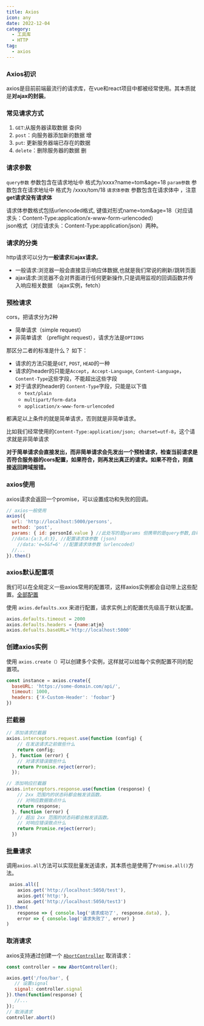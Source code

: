 ```yaml
---
title: Axios
icon: any
date: 2022-12-04
category:
  - 工具库
  - HTTP
tag:
  - axios
---
```


### Axios初识

axios是目前前端最流行的请求库，在vue和react项目中都被经常使用。其本质就是**对ajax的封装**。



### 常见请求方式

1. `GET`:从服务器读取数据 查(R)
2. `post`：向服务器添加新的数据 增
3. `put`: 更新服务器端已存在的数据 
4. `delete`：删除服务器的数据 删



### 请求参数

`query参数` 参数包含在请求地址中 格式为/xxxx?name=tom&age=18
`param参数` 参数包含在请求地址中 格式为 /xxxx/tom/18
`请求体参数` 参数包含在请求体中 ，注意**get请求没有请求体**

请求体参数格式包括urlencoded格式, 键值对形式name=tom&age=18（对应请求头：Content-Type:application/x-www-form-urlencoded）  
json格式（对应请求头：Content-Type:application/json）两种。



### 请求的分类

http请求可以分为**一般请求**和**ajax请求**。

- 一般请求:浏览器一般会直接显示响应体数据,也就是我们常说的刷新/跳转页面
- ajax请求:浏览器不会对界面进行任何更新操作,只是调用监视的回调函数并传入响应相关数据 （ajax实例，fetch）





### 预检请求

cors，把请求分为2种

- 简单请求（simple request）
- 非简单请求 （preflight request），请求方法是`OPTIONS`

那区分二者的标准是什么？ 如下：

- 请求的方法只能是`GET`, `POST`, `HEAD`的一种
- 请求的header的只能是`Accept`，`Accept-Language`, `Content-Language`，`Content-Type`这些字段，不能超出这些字段
- 对于请求的header的 `Content-Type`字段，只能是以下值
  - `text/plain`
  - `multipart/form-data`
  - `application/x-www-form-urlencoded`

都满足以上条件的就是简单请求，否则就是非简单请求。

比如我们经常使用的`Content-Type:application/json; charset=utf-8`，这个请求就是非简单请求



**对于简单请求会直接发出，而非简单请求会先发出一个预检请求，检查当前请求是否符合服务器的cors配置，如果符合，则再发出真正的请求。如果不符合，则直接返回跨域报错。**





### axios使用

axios请求会返回一个promise，可以设置成功和失败的回调。

```js
// axios一般使用
axios({
  url: 'http://localhost:5000/persons',
  method: 'post',
  params: { id: personId.value } //此处写的是params 但携带的是query参数,自动拼接到路径上
  //data:{a:3,d:3}, //配置请求体参数 (json)
	//data:'e=5&f=6' //配置请求体参数（urlencoded）
  //...
}).then()
```



### axios默认配置项

我们可以在全局定义一些axios常用的配置项，这样axios实例都会自动带上这些配置。[全部配置](https://www.axios-http.cn/docs/req_config)

使用 `axios.defaults.xxx` 来进行配置，请求实例上的配置优先级高于默认配置。

```js
axios.defaults.timeout = 2000
axios.defaults.headers = {name:atjm}
axios.defualts.baseURL='http://localhost:5000'
```



### 创建axios实例

使用 `axios.create（）`可以创建多个实例，这样就可以给每个实例配置不同的配置项。

```js
const instance = axios.create({
  baseURL: 'https://some-domain.com/api/',
  timeout: 1000,
  headers: {'X-Custom-Header': 'foobar'}
})
```



### 拦截器

```js
// 添加请求拦截器
axios.interceptors.request.use(function (config) {
    // 在发送请求之前做些什么
    return config;
  }, function (error) {
    // 对请求错误做些什么
    return Promise.reject(error);
  });

// 添加响应拦截器
axios.interceptors.response.use(function (response) {
    // 2xx 范围内的状态码都会触发该函数。
    // 对响应数据做点什么
    return response;
  }, function (error) {
    // 超出 2xx 范围的状态码都会触发该函数。
    // 对响应错误做点什么
    return Promise.reject(error);
  })
```



### 批量请求

调用`axios.all`方法可以实现批量发送请求，其本质也是使用了`Promise.all()`方法。

```js
 axios.all([
    axios.get('http://localhost:5050/test'),
    axios.get('http:'),
    axios.get('http://localhost:5050/test3')
]).then(
    response => { console.log('请求成功了', response.data), },
    error => { console.log('请求失败了', error) }
)
```



### 取消请求

axios支持通过创建一个 [`AbortController`](https://developer.mozilla.org/zh-CN/docs/Web/API/AbortController) 取消请求：

```js
const controller = new AbortController();

axios.get('/foo/bar', {
   // 设置signal
   signal: controller.signal
}).then(function(response) {
   //...
});
// 取消请求
controller.abort()
```

